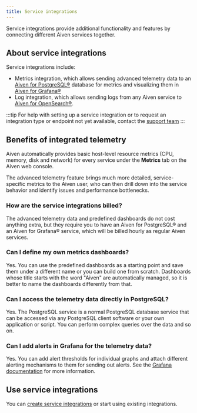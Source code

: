 ```yaml
---
title: Service integrations
---
```


Service integrations provide additional functionality and features by connecting different Aiven services together.

## About service integrations

Service integrations include:

- Metrics integration, which allows sending advanced telemetry data to an
  [Aiven for PostgreSQL®](https://aiven.io/postgresql) database for metrics and
  visualizing them in [Aiven for Grafana®](https://aiven.io/grafana)
- Log integration, which allows sending logs from any Aiven service to
  [Aiven for OpenSearch®](https://aiven.io/opensearch).

:::tip
For help with setting up a service integration or to request an integration type or
endpoint not yet available, contact the [support team](mailto:support@aiven.io)
:::

## Benefits of integrated telemetry

Aiven automatically provides basic host-level resource metrics (CPU,
memory, disk and network) for every service under the **Metrics** tab on
the Aiven web console.

The advanced telemetry feature brings much more detailed,
service-specific metrics to the Aiven user, who can then drill down into
the service behavior and identify issues and performance bottlenecks.

### How are the service integrations billed?

The advanced telemetry data and predefined dashboards do not cost
anything extra, but they require you to have an Aiven for PostgreSQL®
and an Aiven for Grafana® service, which will be billed hourly as
regular Aiven services.

### Can I define my own metrics dashboards?

Yes. You can use the predefined dashboards as a starting point and save
them under a different name or you can build one from scratch.
Dashboards whose title starts with the word \"Aiven\" are automatically
managed, so it is better to name the dashboards differently from that.

### Can I access the telemetry data directly in PostgreSQL?

Yes. The PostgreSQL service is a normal PostgreSQL database service that
can be accessed via any PostgreSQL client software or your own
application or script. You can perform complex queries over the data and
so on.

### Can I add alerts in Grafana for the telemetry data?

Yes. You can add alert thresholds for individual graphs and attach
different alerting mechanisms to them for sending out alerts.
See the [Grafana documentation](/docs/products/grafana) for more information.

## Use service integrations

You can [create service integrations](/docs/platform/howto/create-service-integration) or
start using existing integrations.
